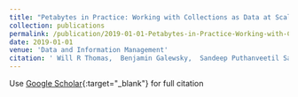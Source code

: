 ```yaml
---
title: "Petabytes in Practice: Working with Collections as Data at Scale"
collection: publications
permalink: /publication/2019-01-01-Petabytes-in-Practice-Working-with-Collections-as-Data-at-Scale
date: 2019-01-01
venue: 'Data and Information Management'
citation: ' Will R Thomas,  Benjamin Galewsky,  Sandeep Puthanveetil Satheesan,  Gregory Jansen,  Richard Marciano,  Shannon Bradley,  Jong Lee,  Luigi Marini,  Kenton McHenry, &quot;Petabytes in Practice: Working with Collections as Data at Scale.&quot; Data and Information Management, 2019.'
---
```

Use [Google Scholar](https://scholar.google.com/scholar?q=Petabytes+in+Practice:+Working+with+Collections+as+Data+at+Scale){:target="_blank"} for full citation